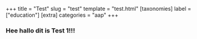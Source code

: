 +++
title = "Test"
slug = "test"
template = "test.html"
[taxonomies]
label = ["education"]
[extra]
categories = "aap"
+++


### Hee hallo dit is Test 1!!!